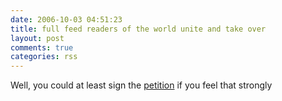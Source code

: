 ```yaml
---
date: 2006-10-03 04:51:23
title: full feed readers of the world unite and take over
layout: post
comments: true
categories: rss
---
```

Well, you could at least sign the [petition](http://www.fullfeeds.com/)
if you feel that strongly
